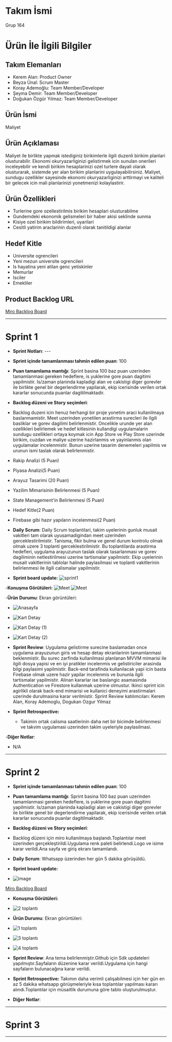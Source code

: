 # **Takım İsmi**

Grup 164

# Ürün İle İlgili Bilgiler

## Takım Elemanları

- Kerem Alan: Product Owner
- Beyza Ünal: Scrum Master
- Koray Ademoğlu: Team Member/Developer
- Şeyma Demir: Team Member/Developer
- Doğukan Özgür Yılmaz: Team Member/Developer

## Ürün İsmi

Maliyet

## Ürün Açıklaması

Maliyet ile birlikte yapmak istediginiz birikimlerle ilgili duzenli birikim planlari olusturabilir. Ekonomi okuryazarliginizi gelistirmek icin sunulan onerileri inceleyebilir ve kendi birikim hesaplarinizi ozel turlere dayali olarak olusturarak, sistemde yer alan birikim planlarini uygulayabilirsiniz. Maliyet, sundugu ozellikler sayesinde ekonomi okuryazarliginizi arttirmayi ve kaliteli bir gelecek icin mali planlarinizi yonetmenizi kolaylastirir.

## Ürün Özellikleri

- Turlerine gore ozellestirilmis birikim hesaplari olusturabilme
- Gundemdeki ekonomik gelismeleri bir haber akisi seklinde sunma
- Kisiye ozel birikim bildirimleri, uyarilari
- Cesitli yatirim araclarinin duzenli olarak tanitildigi alanlar

## Hedef Kitle

- Universite ogrencileri
- Yeni mezun universite ogrencileri
- Is hayatina yeni atilan genc yetiskinler
- Memurlar
- Isciler
- Emekliler

## Product Backlog URL

[Miro Backlog Board](https://miro.com/app/board/uXjVO2YcnrQ=/?share_link_id=227517274658)

---

# Sprint 1

- **Sprint Notları**: ---

- **Sprint içinde tamamlanması tahmin edilen puan**: 100

- **Puan tamamlama mantığı**: Sprint basina 100 baz puan uzerinden tamamlanmasi gereken hedeflere, is yuklerine gore puan dagitimi yapilmistir. Is/zaman planinda kapladigi alan ve cakistigi diger gorevler ile birlikte genel bir degerlendirme yapilarak, ekip icerisinde verilen ortak kararlar sonucunda puanlar dagitilmaktadir.

- **Backlog düzeni ve Story seçimleri**: 
- Backlog duzeni icin henuz herhangi bir proje yonetim araci kullanilmaya baslanmamistir. Meet uzerinden yonetilen arastirma surecleri ile ilgili basliklar ve gorev dagilimi belirlenmistir. Oncelikle urunde yer alan ozellikleri belirlemek ve hedef kitlesinin kullandigi uygulamalarin sundugu ozellikleri ortaya koymak icin App Store ve Play Store uzerinde birikim, cuzdan ve maliye uzerine hazirlanmis ve yayinlanmis olan uygulamalar incelenmistir. Bunun uzerine tasarim denemeleri yapilmis ve urunun ismi taslak olarak belirlenmistir.
- Rakip Analizi (5 Puan)
- Piyasa Analizi(5 Puan)
- Arayuz Tasarimi (20 Puan)
- Yazilim Mimarisinin Belirlenmesi (5 Puan)
- State Management'in Belirlenmesi (5 Puan)
- Hedef Kitle(2 Puan)
- Firebase gibi hazır yapıların incelenmesi(2 Puan)

- **Daily Scrum**: Daily Scrum toplantilari, takim uyelerinin gunluk musait vakitleri tam olarak uyusamadigindan meet uzerinden gerceklestirilmistir. Tanisma, fikir bulma ve genel durum kontrolu olmak olmak uzere 3 toplanti gerceklestirilmistir. Bu toplantilarda arastirma hedefleri, uygulama arayuzunun taslak olarak tasarlanmasi ve gorev dagiliminin netlestirilmesi uzerine tartismalar yapilmistir. Ekip uyelerinin musait vakitlerinin tablolar halinde paylasilmasi ve toplanti vakitlerinin belirlenmesi ile ilgili calismalar yapilmistir.

- **Sprint board update:**
![sprint1](https://user-images.githubusercontent.com/92759134/167720843-41379861-83e8-40f3-be94-364f2bc0bbc8.png)

 -**Konuşma Görütüleri:**
![Meet](https://user-images.githubusercontent.com/92759134/167721100-4cc1b1fe-f267-48e5-ba7e-97168fdf52f2.jpeg)
![Meet](https://user-images.githubusercontent.com/92759134/167721112-ed8643cb-991d-4866-a7bd-4a9b70c66d23.jpeg)

 -**Ürün Durumu**: Ekran görüntüleri:
- ![Anasayfa](https://user-images.githubusercontent.com/104442377/167497224-37171e58-798f-4535-b862-1d94c1d31cc8.png)
- ![Kart Detay](https://user-images.githubusercontent.com/104442377/167497312-0a68f23f-c58d-4df9-83db-4f3efaf32eca.png)
- ![Kart Detay (1)](https://user-images.githubusercontent.com/104442377/167497276-6a1a0d88-7d9c-4f43-a325-247e61a4d862.png)
- ![Kart Detay (2)](https://user-images.githubusercontent.com/104442377/167497289-833c7fe1-2a12-4444-bafe-c3756ae89df2.png)




- **Sprint Review**: Uygulama gelistirme surecine baslamadan once uygulama arayuzunun giris ve hesap detay ekranlarinin tamamlanmasi beklenmistir. Bu surec zarfinda kullanilmasi planlanan MVVM mimarisi ile ilgili dosya yapisi ve en iyi pratikler incelenmis ve gelistiriciler arasinda bilgi paylasimi yapilmistir. Back-end tarafinda kullanilacak yapi icin basta Firebase olmak uzere hazir yapilar incelenmis ve bununla ilgili tartismalar yapilmistir. Alinan kararlar ise baslangic asamasinda Authentication ve Firestore kullanmak uzerine olmustur. Ikinci sprint icin agirlikli olarak back-end mimarisi ve kullanici deneyimi arastirmalari uzerinde durulmasina karar verilmistir.
Sprint Review katılımcıları: Kerem Alan, Koray Ademoglu, Dogukan Ozgur Yilmaz

- **Sprint Retrospective:**
  - Takimin ortak calisma saatlerinin daha net bir bicimde belirlenmesi ve takvim uygulamasi uzerinden takim uyeleriyle paylasilmasi.

-**Diğer Notlar**:
- N/A

---

# Sprint 2

- **Sprint içinde tamamlanması tahmin edilen puan**: 100

- **Puan tamamlama mantığı**: Sprint basina 100 baz puan uzerinden tamamlanmasi gereken hedeflere, is yuklerine gore puan dagitimi yapilmistir. Is/zaman planinda kapladigi alan ve cakistigi diger gorevler ile birlikte genel bir degerlendirme yapilarak, ekip icerisinde verilen ortak kararlar sonucunda puanlar dagitilmaktadir.

- **Backlog düzeni ve Story seçimleri**: 
- Backlog düzeni için miro kullanılmaya başlandı.Toplantılar meet üzerinden gerçekleştirildi.Uygulama renk paleti belirlendi.Logo ve isime karar verildi.Ana sayfa ve giriş ekranı tamamlandı.

- **Daily Scrum**: Whatsapp üzerinden her gün 5 dakika görüşüldü.

- **Sprint board update:**
- ![image](https://user-images.githubusercontent.com/92759134/169905542-e520d437-94a6-4a72-9c01-ec951a4df74e.png)

[Miro Backlog Board](https://miro.com/app/board/uXjVO2YcnrQ=/?share_link_id=227517274658)


- **Konuşma Görütüleri:**
- ![2  toplantı](https://user-images.githubusercontent.com/92759134/169901337-b0810977-42cd-4870-aa89-7e2bbf49bb40.jpeg)
 
- **Ürün Durumu**: Ekran görüntüleri:
- ![1  toplantı](https://user-images.githubusercontent.com/92759134/169901317-75d43394-e438-48bd-a7f9-e58ca8f27c16.jpeg)
- ![3 toplantı](https://user-images.githubusercontent.com/92759134/169901354-889b536d-294b-4a06-bbfc-acdcb1ecd4a2.jpeg)
- ![4  toplantı](https://user-images.githubusercontent.com/92759134/169901361-e6f69913-888d-4d08-8401-46395d842e1b.jpeg)


- **Sprint Review**: Ana tema belirlenmiştir.Github için Sdk updateleri yapılmıştır.Sayfaların düzenine karar verildi.Uygulama için hangi sayfaların bulunacağına karar verildi.

- **Sprint Retrospective:** Takımın daha verimli çalışabilmesi için her gün en az 5 dakika whatsapp görüşmeleriyle kısa toplantılar yapılması kararı alındı.Toplantılar için müsaitlik durumuna göre tablo oluşturulmuştur.

- **Diğer Notlar**:

---

# Sprint 3

---
